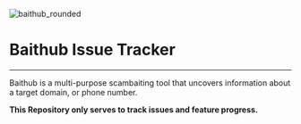 ![baithub_rounded](https://user-images.githubusercontent.com/83039034/131265179-1c981ce2-d6cf-4d45-839a-c24bbea76544.png)

# Baithub Issue Tracker
---

Baithub is a multi-purpose scambaiting tool that uncovers information about a target domain, or phone number. 


**This Repository only serves to track issues and feature progress.**
